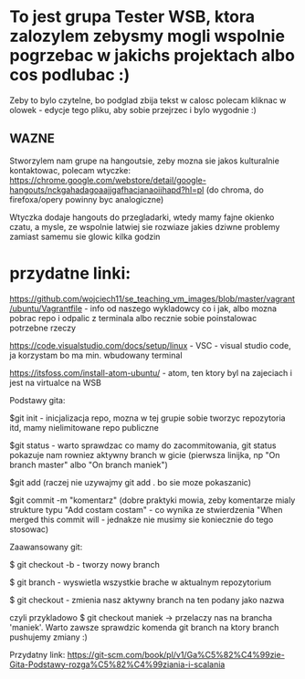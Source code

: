 # To jest grupa Tester WSB, ktora zalozylem zebysmy mogli wspolnie pogrzebac w jakichs projektach albo cos podlubac :)

Zeby to bylo czytelne, bo podglad zbija tekst w calosc polecam kliknac w olowek - edycje tego pliku, aby sobie przejrzec i bylo wygodnie :)

## WAZNE
Stworzylem nam grupe na hangoutsie, zeby mozna sie jakos kulturalnie kontaktowac, polecam wtyczke:
https://chrome.google.com/webstore/detail/google-hangouts/nckgahadagoaajjgafhacjanaoiihapd?hl=pl
(do chroma, do firefoxa/opery powinny byc analogiczne)

Wtyczka dodaje hangouts do przegladarki, wtedy mamy fajne okienko czatu, a mysle, ze wspolnie latwiej sie rozwiaze jakies dziwne problemy zamiast samemu sie glowic kilka godzin

# przydatne linki:
https://github.com/wojciech11/se_teaching_vm_images/blob/master/vagrant/ubuntu/Vagrantfile - info od naszego wykladowcy co i jak, albo mozna pobrac repo i odpalic z terminala albo recznie sobie poinstalowac potrzebne rzeczy

https://code.visualstudio.com/docs/setup/linux - VSC - visual studio code, ja korzystam bo ma min. wbudowany terminal

https://itsfoss.com/install-atom-ubuntu/ - atom, ten ktory byl na zajeciach i jest na virtualce na WSB

Podstawy gita:

$git init - inicjalizacja repo, mozna w tej grupie sobie tworzyc repozytoria itd, mamy nielimitowane repo publiczne

$git status - warto sprawdzac co mamy do zacommitowania, git status pokazuje nam rowniez aktywny branch w gicie (pierwsza linijka, np "On branch master" albo "On branch maniek")

$git add <nazwa-pliku> (raczej nie uzywajmy git add . bo sie moze pokaszanic)

$git commit -m "komentarz" (dobre praktyki mowia, zeby komentarze mialy strukture typu "Add costam costam" - co wynika ze stwierdzenia "When merged this commit will <komentarz> - jednakze nie musimy sie koniecznie do tego stosowac)

Zaawansowany git:

$ git checkout -b <nazwa-brancha> - tworzy nowy branch

$ git branch - wyswietla wszystkie brache w aktualnym repozytorium

$ git checkout <nazwa-brancha> - zmienia nasz aktywny branch na ten podany jako nazwa

czyli przykladowo $ git checkout maniek -> przelaczy nas na brancha 'maniek'. Warto zawsze sprawdzic komenda git branch na ktory branch pushujemy zmiany :) 
                                
Przydatny link: https://git-scm.com/book/pl/v1/Ga%C5%82%C4%99zie-Gita-Podstawy-rozga%C5%82%C4%99ziania-i-scalania



